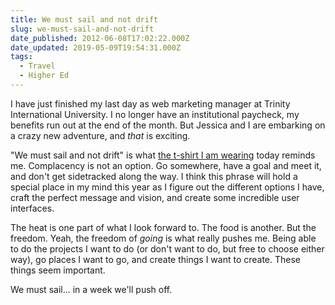 ```yaml
---
title: We must sail and not drift
slug: we-must-sail-and-not-drift
date_published: 2012-06-08T17:02:22.000Z
date_updated: 2019-05-09T19:54:31.000Z
tags:
  - Travel
  - Higher Ed
---
```


I have just finished my last day as web marketing manager at Trinity International University. I no longer have an institutional paycheck, my benefits run out at the end of the month. But Jessica and I are embarking on a crazy new adventure, and *that* is exciting.

"We must sail and not drift" is what [the t-shirt I am wearing](http://www.randomobjects.net/product/a-sailor-s-life) today reminds me. Complacency is not an option. Go somewhere, have a goal and meet it, and don't get sidetracked along the way. I think this phrase will hold a special place in my mind this year as I figure out the different options I have, craft the perfect message and vision, and create some incredible user interfaces.

The heat is one part of what I look forward to. The food is another. But the freedom. Yeah, the freedom of *going* is what really pushes me. Being able to do the projects I want to do (or don't want to do, but free to choose either way), go places I want to go, and create things I want to create. These things seem important.

We must sail... in a week we'll push off.
